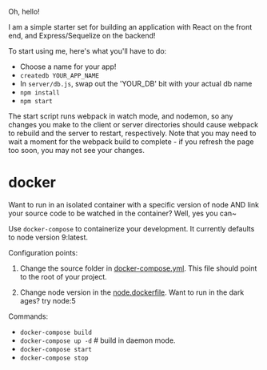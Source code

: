 Oh, hello!

I am a simple starter set for building an application with React on the front end, and Express/Sequelize on the backend!

To start using me, here's what you'll have to do:

* Choose a name for your app!
* `createdb YOUR_APP_NAME`
* In `server/db.js`, swap out the 'YOUR_DB' bit with your actual db name
* `npm install`
* `npm start`

The start script runs webpack in watch mode, and nodemon, so any changes you make to the client or server directories should cause webpack to rebuild and the server to restart, respectively. Note that you may need to wait a moment for the webpack build to complete - if you refresh the page too soon, you may not see your changes.

# docker
Want to run in an isolated container with a specific version of node AND link
your source code to be watched in the container? Well, yes you can~

Use `docker-compose` to containerize your development. It currently
defaults to node version 9:latest.

Configuration points:
1. Change the source folder in [docker-compose.yml](./docker-compose.yml). This
   file should point to the root of your project.

2. Change node version in the [node.dockerfile](./docker/node.dockerfile). Want
   to run in the dark ages? try node:5

Commands:
 * `docker-compose build`
 * `docker-compose up -d` # build in daemon mode.
 *  `docker-compose start`
 *  `docker-compose stop`

